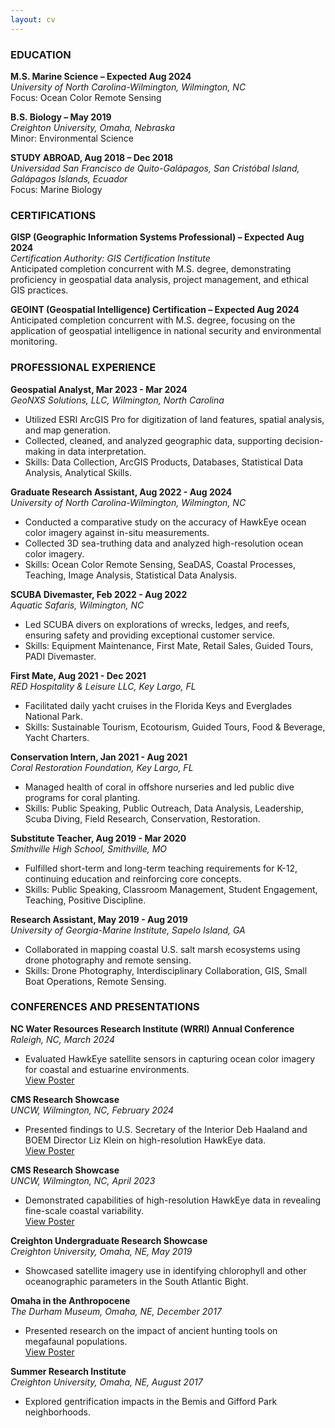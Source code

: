 ```yaml
---
layout: cv
---
```

### EDUCATION
**M.S. Marine Science – Expected Aug 2024**  
*University of North Carolina-Wilmington, Wilmington, NC*  
Focus: Ocean Color Remote Sensing

**B.S. Biology – May 2019**  
*Creighton University, Omaha, Nebraska*  
Minor: Environmental Science

**STUDY ABROAD, Aug 2018 – Dec 2018**  
*Universidad San Francisco de Quito-Galápagos, San Cristóbal Island, Galápagos Islands, Ecuador*  
Focus: Marine Biology

### CERTIFICATIONS
**GISP (Geographic Information Systems Professional) – Expected Aug 2024**  
*Certification Authority: GIS Certification Institute*  
Anticipated completion concurrent with M.S. degree, demonstrating proficiency in geospatial data analysis, project management, and ethical GIS practices.

**GEOINT (Geospatial Intelligence) Certification – Expected Aug 2024**  
Anticipated completion concurrent with M.S. degree, focusing on the application of geospatial intelligence in national security and environmental monitoring.

### PROFESSIONAL EXPERIENCE
**Geospatial Analyst, Mar 2023 - Mar 2024**  
*GeoNXS Solutions, LLC, Wilmington, North Carolina*  
- Utilized ESRI ArcGIS Pro for digitization of land features, spatial analysis, and map generation.  
- Collected, cleaned, and analyzed geographic data, supporting decision-making in data interpretation.
- Skills: Data Collection, ArcGIS Products, Databases, Statistical Data Analysis, Analytical Skills.

**Graduate Research Assistant, Aug 2022 - Aug 2024**  
*University of North Carolina-Wilmington, Wilmington, NC*  
- Conducted a comparative study on the accuracy of HawkEye ocean color imagery against in-situ measurements.  
- Collected 3D sea-truthing data and analyzed high-resolution ocean color imagery.  
- Skills: Ocean Color Remote Sensing, SeaDAS, Coastal Processes, Teaching, Image Analysis, Statistical Data Analysis.

**SCUBA Divemaster, Feb 2022 - Aug 2022**  
*Aquatic Safaris, Wilmington, NC*  
- Led SCUBA divers on explorations of wrecks, ledges, and reefs, ensuring safety and providing exceptional customer service.  
- Skills: Equipment Maintenance, First Mate, Retail Sales, Guided Tours, PADI Divemaster.

**First Mate, Aug 2021 - Dec 2021**  
*RED Hospitality & Leisure LLC, Key Largo, FL*  
- Facilitated daily yacht cruises in the Florida Keys and Everglades National Park.  
- Skills: Sustainable Tourism, Ecotourism, Guided Tours, Food & Beverage, Yacht Charters.

**Conservation Intern, Jan 2021 - Aug 2021**  
*Coral Restoration Foundation, Key Largo, FL*  
- Managed health of coral in offshore nurseries and led public dive programs for coral planting.  
- Skills: Public Speaking, Public Outreach, Data Analysis, Leadership, Scuba Diving, Field Research, Conservation, Restoration.

**Substitute Teacher, Aug 2019 - Mar 2020**  
*Smithville High School, Smithville, MO*  
- Fulfilled short-term and long-term teaching requirements for K-12, continuing education and reinforcing core concepts.  
- Skills: Public Speaking, Classroom Management, Student Engagement, Teaching, Positive Discipline.

**Research Assistant, May 2019 - Aug 2019**  
*University of Georgia-Marine Institute, Sapelo Island, GA*  
- Collaborated in mapping coastal U.S. salt marsh ecosystems using drone photography and remote sensing.  
- Skills: Drone Photography, Interdisciplinary Collaboration, GIS, Small Boat Operations, Remote Sensing.

### CONFERENCES AND PRESENTATIONS
**NC Water Resources Research Institute (WRRI) Annual Conference**  
*Raleigh, NC, March 2024*  
- Evaluated HawkEye satellite sensors in capturing ocean color imagery for coastal and estuarine environments.  
[View Poster](https://dinodiver.github.io/mitchtork/assets/pdf/WRRI_poster.pdf)

**CMS Research Showcase**  
*UNCW, Wilmington, NC, February 2024*  
- Presented findings to U.S. Secretary of the Interior Deb Haaland and BOEM Director Liz Klein on high-resolution HawkEye data.  
[View Poster](https://dinodiver.github.io/mitchtork/assets/pdf/cms_summer_23.pdf)

**CMS Research Showcase**  
*UNCW, Wilmington, NC, April 2023*  
- Demonstrated capabilities of high-resolution HawkEye data in revealing fine-scale coastal variability.  
[View Poster](https://dinodiver.github.io/mitchtork/assets/pdf/cms_summer_23.pdf)

**Creighton Undergraduate Research Showcase**  
*Creighton University, Omaha, NE, May 2019*  
- Showcased satellite imagery use in identifying chlorophyll and other oceanographic parameters in the South Atlantic Bight.

**Omaha in the Anthropocene**  
*The Durham Museum, Omaha, NE, December 2017*  
- Presented research on the impact of ancient hunting tools on megafaunal populations.  
[View Poster](https://dinodiver.github.io/mitchtork/assets/pdf/arrowheads_vs_megafauna.pdf)

**Summer Research Institute**  
*Creighton University, Omaha, NE, August 2017*  
- Explored gentrification impacts in the Bemis and Gifford Park neighborhoods.

